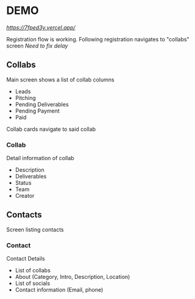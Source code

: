 # DEMO

_https://7fped3y.vercel.app/_

Registration flow is working.
Following registration navigates to "collabs" screen _Need to fix delay_

## Collabs

Main screen shows a list of collab columns

- Leads
- Pitching
- Pending Deliverables
- Pending Payment
- Paid

Collab cards navigate to said collab

### Collab

Detail information of collab

- Description
- Deliverables
- Status
- Team
- Creator

## Contacts

Screen listing contacts

### Contact

Contact Details

- List of collabs
- About (Category, Intro, Description, Location)
- List of socials
- Contact information (Email, phone)
